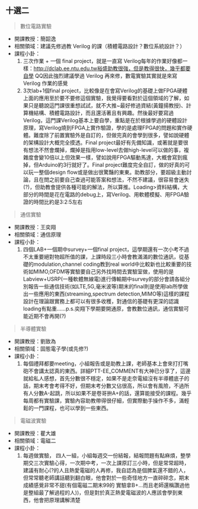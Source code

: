 ## 十選二

> 數位電路實驗

* 開課教授：簡韶逸
* 相關領域：建議先修過教 Verilog 的課（積體電路設計？數位系統設計？）
* 課程小卦：
  1. 三次作業 + 一個 final project，就是一直寫 Verilog每年的作業好像都一樣：http://dclab.ee.ntu.edu.tw裕盛助教很強，但是教得很快，幾乎都要自學 QQ因此強烈建議學過 Verilog 再來修，數電實驗其實就是來寫 Verilog 作業的感覺
  2. 3次lab+1個final project，比較像是在會寫Verilog的基礎上做FPGA硬體上面的應用至於要不要修這個實驗，我覺得要看對於這個領域的了解，如果只是聽說這門課很重想試試，就不大推~最好修過資結(黃鐘揚教授)、計算機結構、積體電路設計，而且還活著且有興趣。然後最好要寫過Verilog，這門課Verilog基本上要自學，重點是在於根據學過的硬體設計原理，寫Verilog燒到FPGA上實作驗證，學的是處理FPGA的問題和實作硬體。難度除了前置實驗外是自訂的，但做完真的會學到很多，譬如說硬體的架構設計大概完全摸透。Final project最好有先備知識，或著就是要很有想法不然會爛掉，爛掉是指用low-level去做high-level可以做的事，複雜度會變10倍以上但效果一樣，譬如說用FPGA驅動馬達，大概會寫到瘋掉，但Arduino約3行就好了。Final project難度完全自訂，做的好真的可以玩一整個design flow或是做出很驚豔的東東。助教部分，要超級主動討論，且在問之前要自己查過可能答案和想法，不然不建議，很容易會迷失(?)，但助教會提供各種可能的解法，所以算推。Loading>資料結構，大部分的時間是花在電路的debug上，寫Verilog、用軟體模擬、用FPGA驗證的時間比約是3:2:5左右

> 通信實驗

* 開課教授：王奕翔
* 相關領域：通信原理
* 課程小卦：
  1. 四個LAB+一個期中survey+一個final project，這學期還有一次小考不過不太重要絕對物超所值的課，上課時段三小時會教滿滿的數位通訊，從基礎的modulation,channel coding教到real world中比較新也比較重要的技術如MIMO,OFDM等實驗要自己另外找時間去實驗室做，使用的是Labview+USRP(一種軟體無線電)進行傳輸期中survey的部分會請各組分別報告一些通信技術(如LTE,5G,毫米波等)期末的final則是使用lab所學做出一些應用的東西(streaming,spectrum detection,MIMO等)這樣的課程設計在理論跟實務上都可以有很多收穫，對通信的基礎有更深的認識loading有點重......p.s.奕翔下學期要開通原，會教數位通訊，通信實驗可能近期不會再開(?)

> 半導體實驗

* 開課教授：劉致為
* 相關領域：固態電子學(或先修?)
* 課程小卦：
  1. 每個禮拜都要meeting，小組報告或是助教上課，老師基本上會來打打嘴砲不會講太認真的東西。詳細PTT-EE_COMMENT有大神已分享了，這邊就給私人感想，首先分數很不穩定，如果不是走奈電組沒有半導體底子的話，期末考會考得不好，但期末考分數又佔很高，所以會有風險，不過所有人分數A-起跳，所以如果不是卷哥拚A+的話，還算能接受的課程。幾乎每周都有實驗課，實驗內容助教帶得很仔細，但實際動手操作不多，滿輕鬆的一門課程，也可以學到一些東西。

> 電磁波實驗

* 開課教授：瞿大雄
* 相關領域：電磁二
* 課程小卦：
  1. 每週做實驗， 四人一組，小組每週交一份結報，結報問題有點麻煩，整學期交三次實驗心得，一次期中考，一次上課原訂三小時，但是常常超時，建議有耐心(?的人且熱愛電磁的人再修，我自認為是個脾氣還不錯的人，但常常聽老師講話聽到翻白眼，他會對於一些奇怪地方一直碎碎念，期末成績感覺非常不甜(有個電磁二期末99的 實驗拿B+...而且老師還稱讚過他是整組最了解過程的人))，但是對於真正熱愛電磁波的人應該會學到東西，他會把原理講解清楚
